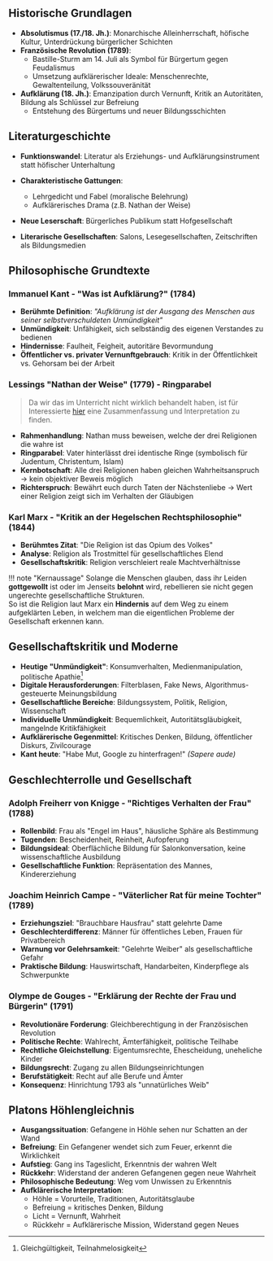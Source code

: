 ## Historische Grundlagen

- **Absolutismus (17./18. Jh.)**: Monarchische Alleinherrschaft, höfische Kultur, Unterdrückung bürgerlicher Schichten
- **Französische Revolution (1789)**: 
    - Bastille-Sturm am 14. Juli als Symbol für Bürgertum gegen Feudalismus
    - Umsetzung aufklärerischer Ideale: Menschenrechte, Gewaltenteilung, Volkssouveränität
- **Aufklärung (18. Jh.)**: Emanzipation durch Vernunft, Kritik an Autoritäten, Bildung als Schlüssel zur Befreiung
    - Entstehung des Bürgertums und neuer Bildungsschichten

## Literaturgeschichte

- **Funktionswandel**: Literatur als Erziehungs- und Aufklärungsinstrument statt höfischer Unterhaltung
- **Charakteristische Gattungen**: 
    - Lehrgedicht und Fabel (moralische Belehrung)
    - Aufklärerisches Drama (z.B. Nathan der Weise)

- **Neue Leserschaft**: Bürgerliches Publikum statt Hofgesellschaft
- **Literarische Gesellschaften**: Salons, Lesegesellschaften, Zeitschriften als Bildungsmedien

## Philosophische Grundtexte

### Immanuel Kant - "Was ist Aufklärung?" (1784)

- **Berühmte Definition**: _"Aufklärung ist der Ausgang des Menschen aus seiner selbstverschuldeten Unmündigkeit"_
- **Unmündigkeit**: Unfähigkeit, sich selbständig des eigenen Verstandes zu bedienen
- **Hindernisse**: Faulheit, Feigheit, autoritäre Bevormundung
- **Öffentlicher vs. privater Vernunftgebrauch**: Kritik in der Öffentlichkeit vs. Gehorsam bei der Arbeit

### Lessings "Nathan der Weise" (1779) - Ringparabel

> Da wir das im Unterricht nicht wirklich behandelt haben, ist für Interessierte [hier](https://easy-schule.de/ringparabel/) eine Zusammenfassung und Interpretation zu finden.

- **Rahmenhandlung**: Nathan muss beweisen, welche der drei Religionen die wahre ist
- **Ringparabel**: Vater hinterlässt drei identische Ringe (symbolisch für Judentum, Christentum, Islam)
- **Kernbotschaft**: Alle drei Religionen haben gleichen Wahrheitsanspruch &rightarrow; kein objektiver Beweis möglich
- **Richterspruch**: Bewährt euch durch Taten der Nächstenliebe &rightarrow; Wert einer Religion zeigt sich im Verhalten der Gläubigen

### Karl Marx - "Kritik an der Hegelschen Rechtsphilosophie" (1844)

- **Berühmtes Zitat**: "Die Religion ist das Opium des Volkes"
- **Analyse**: Religion als Trostmittel für gesellschaftliches Elend
- **Gesellschaftskritik**: Religion verschleiert reale Machtverhältnisse

!!! note "Kernaussage"
    Solange die Menschen glauben, dass ihr Leiden **gottgewollt** ist oder im Jenseits **belohnt** wird, rebellieren sie nicht gegen ungerechte gesellschaftliche Strukturen.<br>
    So ist die Religion laut Marx ein **Hindernis** auf dem Weg zu einem aufgeklärten Leben, in welchem man die eigentlichen Probleme der Gesellschaft erkennen kann. 

## Gesellschaftskritik und Moderne

- **Heutige "Unmündigkeit"**: Konsumverhalten, Medienmanipulation, politische Apathie[^1]
- **Digitale Herausforderungen**: Filterblasen, Fake News, Algorithmus-gesteuerte Meinungsbildung
- **Gesellschaftliche Bereiche**: Bildungssystem, Politik, Religion, Wissenschaft
- **Individuelle Unmündigkeit**: Bequemlichkeit, Autoritätsgläubigkeit, mangelnde Kritikfähigkeit
- **Aufklärerische Gegenmittel**: Kritisches Denken, Bildung, öffentlicher Diskurs, Zivilcourage
- **Kant heute**: "Habe Mut, Google zu hinterfragen!" _(Sapere aude)_

[^1]: Gleichgültigkeit, Teilnahmelosigkeit

## Geschlechterrolle und Gesellschaft

### Adolph Freiherr von Knigge - "Richtiges Verhalten der Frau" (1788)

- **Rollenbild**: Frau als "Engel im Haus", häusliche Sphäre als Bestimmung
- **Tugenden**: Bescheidenheit, Reinheit, Aufopferung
- **Bildungsideal**: Oberflächliche Bildung für Salonkonversation, keine wissenschaftliche Ausbildung
- **Gesellschaftliche Funktion**: Repräsentation des Mannes, Kindererziehung

### Joachim Heinrich Campe - "Väterlicher Rat für meine Tochter" (1789)

- **Erziehungsziel**: "Brauchbare Hausfrau" statt gelehrte Dame
- **Geschlechterdifferenz**: Männer für öffentliches Leben, Frauen für Privatbereich
- **Warnung vor Gelehrsamkeit**: "Gelehrte Weiber" als gesellschaftliche Gefahr
- **Praktische Bildung**: Hauswirtschaft, Handarbeiten, Kinderpflege als Schwerpunkte

### Olympe de Gouges - "Erklärung der Rechte der Frau und Bürgerin" (1791)

- **Revolutionäre Forderung**: Gleichberechtigung in der Französischen Revolution
- **Politische Rechte**: Wahlrecht, Ämterfähigkeit, politische Teilhabe
- **Rechtliche Gleichstellung**: Eigentumsrechte, Ehescheidung, uneheliche Kinder
- **Bildungsrecht**: Zugang zu allen Bildungseinrichtungen
- **Berufstätigkeit**: Recht auf alle Berufe und Ämter
- **Konsequenz**: Hinrichtung 1793 als "unnatürliches Weib"

## Platons Höhlengleichnis

- **Ausgangssituation**: Gefangene in Höhle sehen nur Schatten an der Wand
- **Befreiung**: Ein Gefangener wendet sich zum Feuer, erkennt die Wirklichkeit
- **Aufstieg**: Gang ins Tageslicht, Erkenntnis der wahren Welt
- **Rückkehr**: Widerstand der anderen Gefangenen gegen neue Wahrheit
- **Philosophische Bedeutung**: Weg vom Unwissen zu Erkenntnis
- **Aufklärerische Interpretation**: 
    - Höhle = Vorurteile, Traditionen, Autoritätsglaube
    - Befreiung = kritisches Denken, Bildung
    - Licht = Vernunft, Wahrheit
    - Rückkehr = Aufklärerische Mission, Widerstand gegen Neues
